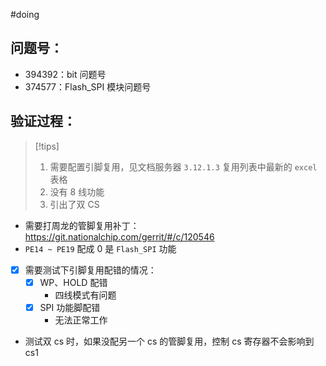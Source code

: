 
#doing 

## 问题号：
- 394392：bit 问题号
- 374577：Flash_SPI 模块问题号

## 验证过程：

> [!tips]
> 1. 需要配置引脚复用，见文档服务器 `3.12.1.3`  复用列表中最新的 ` excel `  表格 
> 2. 没有 8 线功能
> 3. 引出了双 CS




- 需要打周龙的管脚复用补丁： https://git.nationalchip.com/gerrit/#/c/120546
- `PE14 ~ PE19` 配成 0 是 `Flash_SPI` 功能 

- [x] 需要测试下引脚复用配错的情况：
	- [x] WP、HOLD 配错 
		- 四线模式有问题 
	- [x] SPI 功能脚配错 
		- 无法正常工作 

- 测试双 cs 时，如果没配另一个 cs 的管脚复用，控制 cs 寄存器不会影响到 cs1